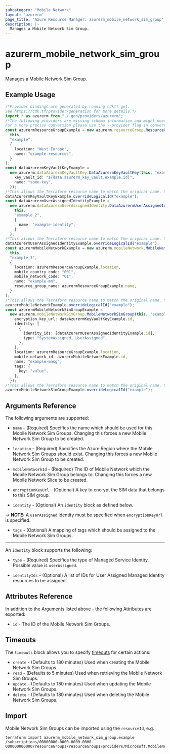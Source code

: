 ```yaml
---
subcategory: "Mobile Network"
layout: "azurerm"
page_title: "Azure Resource Manager: azurerm_mobile_network_sim_group"
description: |-
  Manages a Mobile Network Sim Group.
---
```


# azurerm\_mobile\_network\_sim\_group

Manages a Mobile Network Sim Group.

## Example Usage

```typescript
/*Provider bindings are generated by running cdktf get.
See https://cdk.tf/provider-generation for more details.*/
import * as azurerm from "./.gen/providers/azurerm";
/*The following providers are missing schema information and might need manual adjustments to synthesize correctly: azurerm.
For a more precise conversion please use the --provider flag in convert.*/
const azurermResourceGroupExample = new azurerm.resourceGroup.ResourceGroup(
  this,
  "example",
  {
    location: "West Europe",
    name: "example-resources",
  }
);
const dataAzurermKeyVaultKeyExample =
  new azurerm.dataAzurermKeyVaultKey.DataAzurermKeyVaultKey(this, "example_1", {
    key_vault_id: "${data.azurerm_key_vault.example.id}",
    name: "some-key",
  });
/*This allows the Terraform resource name to match the original name. You can remove the call if you don't need them to match.*/
dataAzurermKeyVaultKeyExample.overrideLogicalId("example");
const dataAzurermUserAssignedIdentityExample =
  new azurerm.dataAzurermUserAssignedIdentity.DataAzurermUserAssignedIdentity(
    this,
    "example_2",
    {
      name: "example-identity",
    }
  );
/*This allows the Terraform resource name to match the original name. You can remove the call if you don't need them to match.*/
dataAzurermUserAssignedIdentityExample.overrideLogicalId("example");
const azurermMobileNetworkExample = new azurerm.mobileNetwork.MobileNetwork(
  this,
  "example_3",
  {
    location: azurermResourceGroupExample.location,
    mobile_country_code: "001",
    mobile_network_code: "01",
    name: "example-mn",
    resource_group_name: azurermResourceGroupExample.name,
  }
);
/*This allows the Terraform resource name to match the original name. You can remove the call if you don't need them to match.*/
azurermMobileNetworkExample.overrideLogicalId("example");
const azurermMobileNetworkSimGroupExample =
  new azurerm.mobileNetworkSimGroup.MobileNetworkSimGroup(this, "example_4", {
    encryption_key_url: dataAzurermKeyVaultKeyExample.id,
    identity: [
      {
        identity_ids: [dataAzurermUserAssignedIdentityExample.id],
        type: "SystemAssigned, UserAssigned",
      },
    ],
    location: azurermResourceGroupExample.location,
    mobile_network_id: azurermMobileNetworkExample.id,
    name: "example-mnsg",
    tags: {
      key: "value",
    },
  });
/*This allows the Terraform resource name to match the original name. You can remove the call if you don't need them to match.*/
azurermMobileNetworkSimGroupExample.overrideLogicalId("example");

```

## Arguments Reference

The following arguments are supported:

*   `name` - (Required) Specifies the name which should be used for this Mobile Network Sim Groups. Changing this forces a new Mobile Network Sim Group to be created.

*   `location` - (Required) Specifies the Azure Region where the Mobile Network Sim Groups should exist. Changing this forces a new Mobile Network Sim Group to be created.

*   `mobileNetworkId` - (Required) The ID of Mobile Network which the Mobile Network Sim Group belongs to. Changing this forces a new Mobile Network Slice to be created.

*   `encryptionKeyUrl` - (Optional) A key to encrypt the SIM data that belongs to this SIM group.

*   `identity` - (Optional) An `identity` block as defined below.

\-> **NOTE:** A `userAssigned` identity must be specified when `encryptionKeyUrl` is specified.

* `tags` - (Optional) A mapping of tags which should be assigned to the Mobile Network Sim Groups.

***

An `identity` block supports the following:

*   `type` - (Required) Specifies the type of Managed Service Identity. Possible value is `userAssigned`.

*   `identityIds` - (Optional) A list of IDs for User Assigned Managed Identity resources to be assigned.

## Attributes Reference

In addition to the Arguments listed above - the following Attributes are exported:

* `id` - The ID of the Mobile Network Sim Groups.

## Timeouts

The `timeouts` block allows you to specify [timeouts](https://www.terraform.io/docs/configuration/resources.html#timeouts) for certain actions:

* `create` - (Defaults to 180 minutes) Used when creating the Mobile Network Sim Groups.
* `read` - (Defaults to 5 minutes) Used when retrieving the Mobile Network Sim Groups.
* `update` - (Defaults to 180 minutes) Used when updating the Mobile Network Sim Groups.
* `delete` - (Defaults to 180 minutes) Used when deleting the Mobile Network Sim Groups.

## Import

Mobile Network Sim Groups can be imported using the `resourceId`, e.g.

```shell
terraform import azurerm_mobile_network_sim_group.example /subscriptions/00000000-0000-0000-0000-000000000000/resourceGroups/resourceGroup1/providers/Microsoft.MobileNetwork/simGroups/simGroup1
```
